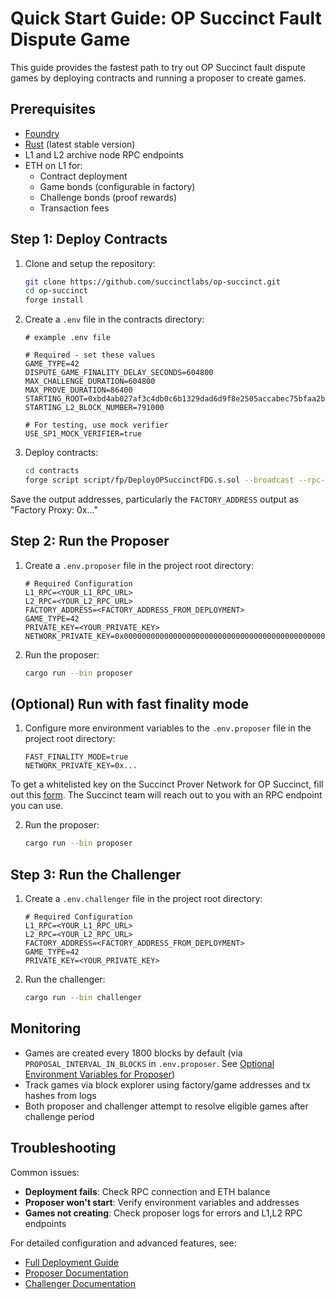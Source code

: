 # Quick Start Guide: OP Succinct Fault Dispute Game

This guide provides the fastest path to try out OP Succinct fault dispute games by deploying contracts and running a proposer to create games.

## Prerequisites

- [Foundry](https://book.getfoundry.sh/getting-started/installation)
- [Rust](https://www.rust-lang.org/tools/install) (latest stable version)
- L1 and L2 archive node RPC endpoints
- ETH on L1 for:
  - Contract deployment
  - Game bonds (configurable in factory)
  - Challenge bonds (proof rewards)
  - Transaction fees

## Step 1: Deploy Contracts

1. Clone and setup the repository:
    ```bash
    git clone https://github.com/succinctlabs/op-succinct.git
    cd op-succinct
    forge install
    ```

2. Create a `.env` file in the contracts directory:
    ```env
    # example .env file

    # Required - set these values
    GAME_TYPE=42
    DISPUTE_GAME_FINALITY_DELAY_SECONDS=604800
    MAX_CHALLENGE_DURATION=604800
    MAX_PROVE_DURATION=86400
    STARTING_ROOT=0xbd4ab027af3c4db0c6b1329dad6d9f8e2505accabec75bfaa2b6b8033c1e60c5...
    STARTING_L2_BLOCK_NUMBER=791000

    # For testing, use mock verifier
    USE_SP1_MOCK_VERIFIER=true
    ```

3. Deploy contracts:
    ```bash
    cd contracts
    forge script script/fp/DeployOPSuccinctFDG.s.sol --broadcast --rpc-url <L1_RPC_URL> --private-key <YOUR_PRIVATE_KEY>
    ```

Save the output addresses, particularly the `FACTORY_ADDRESS` output as "Factory Proxy: 0x..."

## Step 2: Run the Proposer

1. Create a `.env.proposer` file in the project root directory:
    ```env
    # Required Configuration
    L1_RPC=<YOUR_L1_RPC_URL>
    L2_RPC=<YOUR_L2_RPC_URL>
    FACTORY_ADDRESS=<FACTORY_ADDRESS_FROM_DEPLOYMENT>
    GAME_TYPE=42
    PRIVATE_KEY=<YOUR_PRIVATE_KEY>
    NETWORK_PRIVATE_KEY=0x0000000000000000000000000000000000000000000000000000000000000001
    ```

2. Run the proposer:
    ```bash
    cargo run --bin proposer
    ```

## (Optional) Run with fast finality mode

1. Configure more environment variables to the `.env.proposer` file in the project root directory:
    ```env
    FAST_FINALITY_MODE=true
    NETWORK_PRIVATE_KEY=0x...
    ```

To get a whitelisted key on the Succinct Prover Network for OP Succinct, fill out this [form](https://docs.google.com/forms/d/e/1FAIpQLSd2Yil8TrU54cIuohH1WvDvbxTusyqh5rsDmMAtGC85-Arshg/viewform?ref=https://succinctlabs.github.io/op-succinct/). The Succinct team will reach out to you with an RPC endpoint you can use.

2. Run the proposer:
    ```bash
    cargo run --bin proposer
    ```


## Step 3: Run the Challenger

1. Create a `.env.challenger` file in the project root directory:
    ```env
    # Required Configuration
    L1_RPC=<YOUR_L1_RPC_URL>
    L2_RPC=<YOUR_L2_RPC_URL>
    FACTORY_ADDRESS=<FACTORY_ADDRESS_FROM_DEPLOYMENT>
    GAME_TYPE=42
    PRIVATE_KEY=<YOUR_PRIVATE_KEY>
    ```

2. Run the challenger:
    ```bash
    cargo run --bin challenger
    ```

## Monitoring

- Games are created every 1800 blocks by default (via `PROPOSAL_INTERVAL_IN_BLOCKS` in `.env.proposer`. See [Optional Environment Variables for Proposer](./proposer.md#optional-environment-variables))
- Track games via block explorer using factory/game addresses and tx hashes from logs
- Both proposer and challenger attempt to resolve eligible games after challenge period

## Troubleshooting

Common issues:
- **Deployment fails**: Check RPC connection and ETH balance
- **Proposer won't start**: Verify environment variables and addresses
- **Games not creating**: Check proposer logs for errors and L1,L2 RPC endpoints

For detailed configuration and advanced features, see:
- [Full Deployment Guide](./deploy.md)
- [Proposer Documentation](./proposer.md)
- [Challenger Documentation](./challenger.md)
